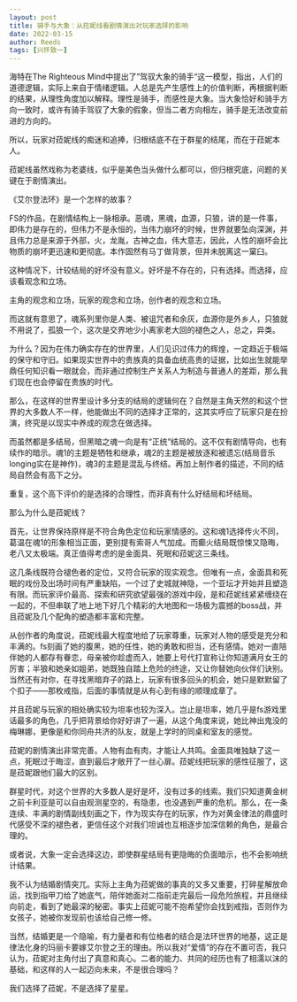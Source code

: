 ```yaml
---
layout: post
title: 骑手与大象：从菈妮线看剧情演出对玩家选择的影响
date: 2022-03-15
author: Reeds
tags: [兴怀致一]
---
```


 海特在The Righteous Mind中提出了”驾驭大象的骑手“这一模型，指出，人们的道德逻辑，实际上来自于情绪逻辑。人总是先产生感性上的价值判断，再根据判断的结果，从理性角度加以解释。理性是骑手，而感性是大象。当大象恰好和骑手方向一致时，或许有骑手驾驭了大象的假象，但当二者方向相左，骑手是无法改变前进的方向的。

所以，玩家对菈妮线的痴迷和追捧，归根结底不在于群星的结尾，而在于菈妮本人。

菈妮线虽然戏称为老婆线，似乎是美色当头做什么都可以，但归根究底，问题的关键在于剧情演出。

《艾尔登法环》是一个怎样的故事？

FS的作品，在剧情结构上一脉相承。恶魂，黑魂，血源，只狼，讲的是一件事，即伟力是存在的，但伟力不是永恒的，当伟力崩坏的时候，世界就要坠向深渊，并且伟力总是来源于外部，火，龙胤，古神之血，伟大意志，因此，人性的崩坏会比物质的崩坏更迅速和更彻底。本作固然有马丁做背景，但并未脱离这一窠臼。

这种情况下，计较结局的好坏没有意义。好坏是不存在的，只有选择。而选择，应该看观念和立场。

主角的观念和立场，玩家的观念和立场，创作者的观念和立场。

而这就有意思了，魂系列里你是人类、被诅咒者和余灰，血源你是外乡人，只狼就不用说了，孤狼一个，这次是交界地少小离家老大回的褪色之人，总之，异类。

为什么？因为在伟力确实存在的世界里，人们见识过伟力的辉煌，一定趋近于极端的保守和守旧。如果现实世界中的贵族真的具备血统高贵的证据，比如出生就能举鼎任何知识看一眼就会，而非通过控制生产关系人为制造与普通人的差距，那么我们现在也会停留在贵族的时代。

那么，在这样的世界里设计多分支的结局的逻辑何在？自然是主角天然的和这个世界的大多数人不一样，他能做出不同的选择才正常的，这其实呼应了玩家只是在扮演，终究是以现实中养成的观念在做选择。

而虽然都是多结局，但黑暗之魂一向是有“正统”结局的。这不仅有剧情导向，也有续作的暗示。魂1的主题是牺牲和继承，魂2的主题是被放逐和被遗忘(结局音乐longing实在是神作)，魂3的主题是混乱与终结。再加上制作者的描述，不同的结局自然会有高下之分。

重复，这个高下评价的是选择的合理性，而非真有什么好结局和坏结局。

那么为什么是菈妮线？

首先，让世界保持原样是不符合角色定位和玩家情感的。这和魂1选择传火不同，葛温在魂1的形象相当正面，更别提有索哥人气加成。而癫火结局既惊悚又隐晦，老八又太极端。真正值得考虑的是金面具、死眠和菈妮这三条线。

这几条线既符合褪色者的定位，又符合玩家的现实观念。但唯有一点，金面具和死眠的戏份及出场时间有严重缺陷，一个过了史城就神隐，一个亚坛才开始并且塑造有限。而玩家评价最高、探索和研究欲望最强的游戏中段，是和菈妮线紧紧缠绕在一起的，不但串联了地上地下好几个精彩的大地图和一场极为震撼的boss战，并且菈妮及几个配角的塑造都丰富和完整。

从创作者的角度说，菈妮线最大程度地给了玩家尊重，玩家对人物的感受是充分和丰满的。fs刻画了她的腹黑，她的任性，她的勇敢和担当，还有感情。她对一直陪伴她的人都存有眷恋，母亲被你趁虚而入，她要上号代打宣称让你知道满月女王的厉害；半狼和她亲如姐弟，她既独自踏上危险的终途，又让你替她向伙伴们诀别。当然还有对你，在寻找黑暗弃子的路上，玩家有很多回头的机会，她只是默默留了个扣子——那枚戒指，后面的事情就是从有心到有缘的顺理成章了。

并且菈妮与玩家的相处确实较为坦率也较为深入。岂止是坦率，她几乎是fs游戏里话最多的角色，几乎把背景给你好好讲了一遍，从这个角度来说，她比神出鬼没的梅琳娜，更像是和你同舟共济的队友，就是上学时的同桌和室友的感觉。

菈妮的剧情演出非常完善。人物有血有肉，才能让人共鸣。金面具唯独缺了这一点，死眠过于晦涩，直到最后才敞开了一丝心扉。菈妮线把玩家的感性征服了，这是菈妮跟他们最大的区别。

群星时代，对这个世界的大多数人是好是坏，没有过多的线索。我们只知道黄金树之前卡利亚是可以自由观测星空的，有隐患，也没遇到严重的危机。那么，在一条连续、丰满的剧情副线刻画之下，作为现实存在的玩家，作为对黄金律法的鼎盛时代感受不深的褪色者，更信任这个对我们坦诚也互相逐步加深信赖的角色，是最合理的。

或者说，大象一定会选择这边，即使群星结局有更隐晦的负面暗示，也不会影响统计结果。

我不认为结婚剧情突兀。实际上主角为菈妮做的事真的又多又重要，打碎星解放命运，找到指甲刀给了她底气，陪伴她面对二指前走完最后一段危险旅程，并且继续向前走，看到了她最深的秘密。事实上菈妮可能不抱希望你会找到戒指，否则作为女孩子，她被你发现前也该给自己修一修。

当然，结婚更是一个隐喻，有力量者和有位格者的结合是法环世界的地基，这正是律法化身的玛丽卡要嫁艾尔登之王的理由。所以我对“爱情”的存在不置可否，我只认为，菈妮对主角付出了真意和真心。二者的能力、共同的经历也有了相濡以沫的基础，和这样的人一起迈向未来，不是很合理吗？

我们选择了菈妮，不是选择了星星。